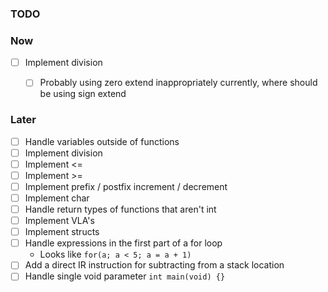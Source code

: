 ### TODO

### Now

- [ ] Implement division
    - [ ] Probably using zero extend inappropriately currently, where should be using sign extend


### Later
- [ ] Handle variables outside of functions
- [ ] Implement division
- [ ] Implement <=
- [ ] Implement >=
- [ ] Implement prefix / postfix increment / decrement
- [ ] Implement char
- [ ] Handle return types of functions that aren't int
- [ ] Implement VLA's
- [ ] Implement structs
- [ ] Handle expressions in the first part of a for loop
    - Looks like `for(a; a < 5; a = a + 1)`
- [ ] Add a direct IR instruction for subtracting from a stack location
- [ ] Handle single void parameter `int main(void) {}`
